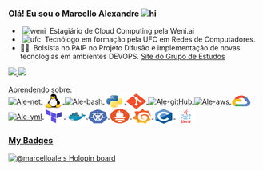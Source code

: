 ### Olá! Eu sou o Marcello Alexandre <img src="https://user-images.githubusercontent.com/1303154/88677602-1635ba80-d120-11ea-84d8-d263ba5fc3c0.gif" width="24px" alt="hi">

- &nbsp;<img height="15" width="15" src="https://avatars.githubusercontent.com/u/8379703?s=200&v=4" alt="weni"> &nbsp;Estagiário de Cloud Computing pela Weni.ai
- &nbsp;<img height="20" width="15" src="https://www.infoenem.com.br/wp-content/uploads/2012/10/ufc_simbol.png" alt="ufc"> &nbsp;Tecnólogo em formação pela UFC em Redes de Computadores. <br>
- 👨‍💻&nbsp; Bolsista no PAIP no Projeto Difusão e implementação de novas tecnologias em ambientes DEVOPS. [Site do Grupo de Estudos](https://marcelloale.github.io/devopsufc/)


<div>
  <a href="https://github.com/marcelloale">
  <img height="180em" src="https://github-readme-stats.vercel.app/api?username=marcelloale&show_icons=true&theme=dark&include_all_commits=true&count_private=true"/>
 <img height="180em" src="https://github-readme-stats.vercel.app/api/top-langs/?username=marcelloale&layout=compact&langs_count=7&theme=dark"/>
</div>


<div style="display: inline_block"><br>
  <a href="https://marcelloale.github.io">
  Aprendendo sobre:<br>
  <img align="center" alt="Ale-net" height="30" width="40" src="https://img.icons8.com/doodle/344/thin-client.png">
  <img align="center" alt="Ale-tux" height="30" width="40" src="https://raw.githubusercontent.com/devicons/devicon/master/icons/linux/linux-original.svg">
  <img align="center" alt="Ale-bash" height="40" width="40" src="https://img.icons8.com/plasticine/344/bash.png">
  <img align="center" alt="Ale-python" height="30" width="40" src="https://raw.githubusercontent.com/devicons/devicon/master/icons/python/python-original.svg">
  <img align="center" alt="Ale-git" height="30" width="40" src="https://raw.githubusercontent.com/devicons/devicon/master/icons/git/git-original.svg">
  <img align="center" alt="Ale-gitHub" height="30" width="30" src="https://img.icons8.com/color-glass/344/github-2.png">
  <img align="center" alt="Ale-aws" height="20" width="30" src="https://www.sophos.com/sites/default/files/2022-02/aws-logo-white-orange.png">
  <img align="center" alt="Ale-gcp" height="30" width="40" src="https://raw.githubusercontent.com/devicons/devicon/master/icons/googlecloud/googlecloud-original.svg">
  <img align="center" alt="Ale-yml" height="30" width="40" src="https://upload.wikimedia.org/wikipedia/commons/thumb/5/5a/Official_YAML_Logo.svg/512px-Official_YAML_Logo.svg.png?20220206165621">
  <img align="center" alt="Ale-tf" height="30" width="40" src="https://github.com/devicons/devicon/blob/master/icons/terraform/terraform-original.svg">
  <img align="center" alt="Ale-docker" height="30" width="40" src="https://github.com/devicons/devicon/blob/master/icons/docker/docker-original.svg">
  <img align="center" alt="Ale-k8s" height="30" width="40" src="https://github.com/devicons/devicon/blob/master/icons/kubernetes/kubernetes-plain.svg">
  <img align="center" alt="Ale-prom" height="30" width="40" src="https://github.com/devicons/devicon/blob/master/icons/prometheus/prometheus-original.svg">
  <img align="center" alt="Ale-grafa" height="30" width="40" src="https://github.com/devicons/devicon/blob/master/icons/grafana/grafana-original.svg">
  <img align="center" alt="Ale-c" height="30" width="40" src="https://raw.githubusercontent.com/devicons/devicon/master/icons/c/c-original.svg">
  <img align="center" alt="Ale-java" height="30" width="40" src="https://github.com/devicons/devicon/blob/master/icons/java/java-original-wordmark.svg">
  
</div>

### My Badges
[![@marcelloale's Holopin board](https://holopin.me/marcelloale)](https://holopin.io/@marcelloale)
  
<!--
**marcelloale/marcelloale** is a ✨ _special_ ✨ repository because its `README.md` (this file) appears on your GitHub profile.

Here are some ideas to get you started:

- 🔭 I’m currently working on ...
- 🌱 I’m currently learning ...
- 👯 I’m looking to collaborate on ...
- 🤔 I’m looking for help with ...
- 💬 Ask me about ...
- 📫 How to reach me: ...
- 😄 Pronouns: ...
- ⚡ Fun fact: ...
-->
